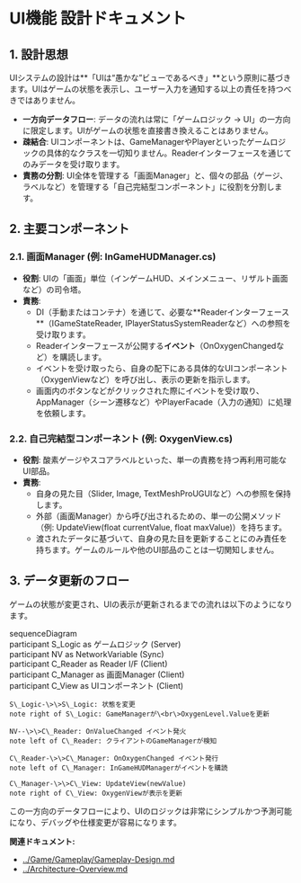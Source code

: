 # **UI機能 設計ドキュメント**

## **1\. 設計思想**

UIシステムの設計は\*\*「UIは“愚かな”ビューであるべき」\*\*という原則に基づきます。UIはゲームの状態を表示し、ユーザー入力を通知する以上の責任を持つべきではありません。

* **一方向データフロー**: データの流れは常に「ゲームロジック → UI」の一方向に限定します。UIがゲームの状態を直接書き換えることはありません。  
* **疎結合**: UIコンポーネントは、GameManagerやPlayerといったゲームロジックの具体的なクラスを一切知りません。Readerインターフェースを通じてのみデータを受け取ります。  
* **責務の分割**: UI全体を管理する「画面Manager」と、個々の部品（ゲージ、ラベルなど）を管理する「自己完結型コンポーネント」に役割を分割します。

## **2\. 主要コンポーネント**

### **2.1. 画面Manager (例: InGameHUDManager.cs)**

* **役割**: UIの「画面」単位（インゲームHUD、メインメニュー、リザルト画面など）の司令塔。  
* **責務**:  
  * DI（手動またはコンテナ）を通じて、必要な\*\*Readerインターフェース\*\*（IGameStateReader, IPlayerStatusSystemReaderなど）への参照を受け取ります。  
  * Readerインターフェースが公開する**イベント**（OnOxygenChangedなど）を購読します。  
  * イベントを受け取ったら、自身の配下にある具体的なUIコンポーネント（OxygenViewなど）を呼び出し、表示の更新を指示します。  
  * 画面内のボタンなどがクリックされた際にイベントを受け取り、AppManager（シーン遷移など）やPlayerFacade（入力の通知）に処理を依頼します。

### **2.2. 自己完結型コンポーネント (例: OxygenView.cs)**

* **役割**: 酸素ゲージやスコアラベルといった、単一の責務を持つ再利用可能なUI部品。  
* **責務**:  
  * 自身の見た目（Slider, Image, TextMeshProUGUIなど）への参照を保持します。  
  * 外部（画面Manager）から呼び出されるための、単一の公開メソッド（例: UpdateView(float currentValue, float maxValue)）を持ちます。  
  * 渡されたデータに基づいて、自身の見た目を更新することにのみ責任を持ちます。ゲームのルールや他のUI部品のことは一切関知しません。

## **3\. データ更新のフロー**

ゲームの状態が変更され、UIの表示が更新されるまでの流れは以下のようになります。

sequenceDiagram  
    participant S\_Logic as ゲームロジック (Server)  
    participant NV as NetworkVariable (Sync)  
    participant C\_Reader as Reader I/F (Client)  
    participant C\_Manager as 画面Manager (Client)  
    participant C\_View as UIコンポーネント (Client)

    S\_Logic-\>\>S\_Logic: 状態を変更  
    note right of S\_Logic: GameManagerが\<br\>OxygenLevel.Valueを更新  
      
    NV--\>\>C\_Reader: OnValueChanged イベント発火  
    note left of C\_Reader: クライアントのGameManagerが検知  
      
    C\_Reader-\>\>C\_Manager: OnOxygenChanged イベント発行  
    note left of C\_Manager: InGameHUDManagerがイベントを購読  
      
    C\_Manager-\>\>C\_View: UpdateView(newValue)  
    note right of C\_View: OxygenViewが表示を更新

この一方向のデータフローにより、UIのロジックは非常にシンプルかつ予測可能になり、デバッグや仕様変更が容易になります。

**関連ドキュメント:**

* [../Game/Gameplay/Gameplay-Design.md](../Game/Gameplay/Gameplay-Design.md)  
* [../Architecture-Overview.md](../../Architecture-Overview.md)